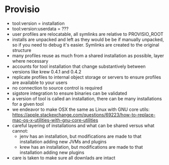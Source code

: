  # Provisio

- tool:version = installation
- tool:version:userdata = ???
- user profiles are relocatable, all symlinks are relative to PROVISIO_ROOT
- installs are unpacked and left as they would be be if manually unpacked, so if you need to debug it's easier. Symlinks are created to the original structure
- many profiles reuse as much from a shared installation as possible, layer where necessary
- accounts for tool installation that change substantively between versions like krew 0.4.1 and 0.4.2
- replicate profiles to internal object storage or servers to ensure profiles are available to your users
- no connection to source control is required
- sigstore integration to ensure binaries can be validated
- a version of tool is called an installation, there can be many installations for a given tool
- we endeavor to make OSX the same as Linux with GNU core utils: https://apple.stackexchange.com/questions/69223/how-to-replace-mac-os-x-utilities-with-gnu-core-utilities
- careful layering of installations and what can be shared versus what cannot:
  - jenv has an installation, but modifications are made to that installation adding new JVMs and plugins
  - krew has an installation, but modifications are made to that installation adding new plugins
- care is taken to make sure all downlads are intact